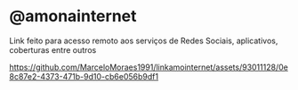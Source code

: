 # @amonainternet


Link feito para acesso remoto aos serviços de Redes Sociais, aplicativos, coberturas entre outros 


https://github.com/MarceloMoraes1991/linkamointernet/assets/93011128/0e8c87e2-4373-471b-9d10-cb6e056b9df1

 
 
